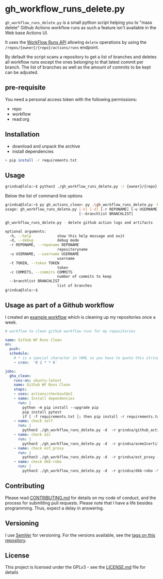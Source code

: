 <!-- markdownlint-disable  MD013 -->
# gh_workflow_runs_delete.py

`gh_workflow_runs_delete.py` is a small python script helping you to "mass delete" Github Actions workflow runs as such a feature isn't available in the Web base Actions UI.

It uses the [WorkFlow Runs API](https://docs.github.com/en/rest/reference/actions#workflow-runs) allowing `delete` operations by using the `/repos/{owner}/{repo}/actions/runs` endpoint.

By default the script scans a repository to get a list of branches and deletes all workflow runs except the ones belonging to that latest commit per branch. The list of branches as well as the amount of commits to be kept can be adjusted.

## pre-requisite

You need a personal access token with the following permissions:

- repo
- workflow
- read:org

## Installation

- download and unpack the archive
- install dependencies

```bash
> pip install -r requirements.txt
```

## Usage

```bash
grindsa@lola:~$ python3 ./gh_workflow_runs_delete.py -r {owner}/{repo} -t {TOKEN} -u {github_user}
```

Below the list of command line options

```bash
grindsa@lola:~$ py gh_actions_clean> py .\gh_workflow_runs_delete.py -h
usage: gh_workflow_runs_delete.py [-h] [-d] [-r REPONAME] [-u USERNAME] [-t TOKEN] [-c COMMITS]
                                  [--branchlist BRANCHLIST]

gh_workflow_runs_delete.py - delete github action logs and artifacts

optional arguments:
  -h, --help            show this help message and exit
  -d, --debug           debug mode
  -r REPONAME, --reponame REPONAME
                        repositoryname
  -u USERNAME, --username USERNAME
                        username
  -t TOKEN, --token TOKEN
                        token
  -c COMMITS, --commits COMMITS
                        number of commits to keep
  --branchlist BRANCHLIST
                        list of branches
grindsa@lola:~$
```

## Usage as part of a Github workflow

I created an [example workflow](https://github.com/grindsa/gh_workflow_runs_clean/blob/main/.github/workflows/gha_clean.yml) which is cleaning up my repositories once a week.

```YAML
# workflow to clean github workflow runs for my repositories

name: Github WF Runs Clean
on:
  push:
  schedule:
    # * is a special character in YAML so you have to quote this string
    - cron:  '0 2 * * 6'

jobs:
  gha_clean:
    runs-on: ubuntu-latest
    name: Github WF Runs Clean
    steps:
    - uses: actions/checkout@v2
    - name: Install dependencies
      run: |
        python -m pip install --upgrade pip
        pip install pytest
        if [ -f requirements.txt ]; then pip install -r requirements.txt; fi
    - name: check self
      run: |
        python3 ./gh_workflow_runs_delete.py -d  -r grindsa/github_actions_clean -t ${{ secrets.GH_TOKEN }} -u ${{ secrets.GH_USER }}  -c 2
    - name: check a2c
      run: |
        python3 ./gh_workflow_runs_delete.py -d  -r grindsa/acme2certifier -t ${{ secrets.GH_TOKEN }} -u ${{ secrets.GH_USER }}  -c 2
    - name: check est_proxy
      run: |
        python3 ./gh_workflow_runs_delete.py -d  -r grindsa/est_proxy -t ${{ secrets.GH_TOKEN }} -u ${{ secrets.GH_USER }}  -c 2
    - name: check dkb-robo
      run: |
        python3 ./gh_workflow_runs_delete.py -d  -r grindsa/dkb-robo -t ${{ secrets.GH_TOKEN }} -u ${{ secrets.GH_USER }}  -c 2

```

## Contributing

Please read [CONTRIBUTING.md](https://github.com/grindsa/gh_workflow_runs_clean/blob/main/CONTRIBUTING.md) for details on my code of conduct, and the process for submitting pull requests.
Please note that I have a life besides programming. Thus, expect a delay in answering.

## Versioning

I use [SemVer](http://semver.org/) for versioning. For the versions available, see the [tags on this repository](https://github.com/grindsa/gh_workflow_runs_clean/tags).

## License

This project is licensed under the GPLv3 - see the [LICENSE.md](https://github.com/grindsa/gh_workflow_runs_clean/blob/main/LICENSE) file for details
